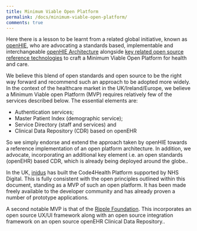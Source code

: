```yaml
---
title: Minimum Viable Open Platform
permalink: /docs/minimum-viable-open-platform/
comments: true
---
```

Here there is a lesson to be learnt from a related global initiative, known as [openHIE](https://ohie.org/), who are advocating a standards based, implementable and interchangeable [openHIE Architecture](https://wiki.ohie.org/display/documents/OpenHIE+Architecture) alongside [key related open source reference technologies](https://wiki.ohie.org/display/documents/OpenHIE+Architecture) to craft a Minimum Viable Open Platform for health and care.

We believe this blend of open standards and open source to be the right way forward and recommend such an approach to be adopted more widely. In the context of the healthcare market in the UK/Ireland/Europe, we believe a Minimum Viable open Platform (MVP) requires relatively few of the services described below. The essential elements are:

* Authentication services;
* Master Patient Index (demographic service);
* Service Directory (staff and services) and
* Clinical Data Repository (CDR) based on openEHR

So we simply endorse and extend the approach taken by openHIE towards a reference implementation of an open platform architecture. In addition, we advocate, incorporating an additional key element i.e. an open standards (openEHR) based CDR, which is already being deployed around the globe..

In the UK, [inidus](https://inidus.com/) has built the Code4Health Platform supported by NHS Digital. This is fully consistent with the open principles outlined within this document, standing as a MVP of such an open platform. It has been made freely available to the developer community and has already proven a number of prototype applications.

A second notable MVP is that of the [Ripple Foundation](http://ripple.foundation/). This incorporates an open source UX/UI framework along with an open source integration framework on an open source openEHR Clinical Data Repository..
